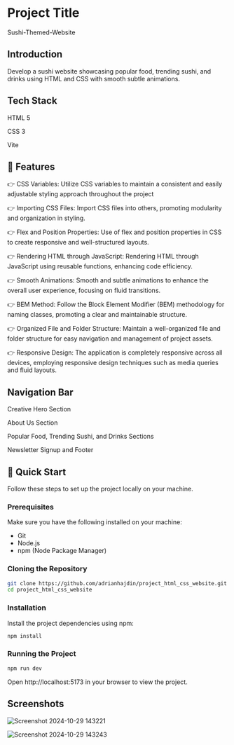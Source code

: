 # Project Title
Sushi-Themed-Website

## Introduction

Develop a sushi website showcasing popular food, trending sushi, and drinks using HTML and CSS with smooth subtle animations.

## Tech Stack

HTML 5

CSS 3

Vite


## 🔋 Features

👉 CSS Variables: Utilize CSS variables to maintain a consistent and easily adjustable styling approach throughout the project

👉 Importing CSS Files: Import CSS files into others, promoting modularity and organization in styling.

👉 Flex and Position Properties: Use of flex and position properties in CSS to create responsive and well-structured layouts.

👉 Rendering HTML through JavaScript: Rendering HTML through JavaScript using reusable functions, enhancing code efficiency.

👉 Smooth Animations: Smooth and subtle animations to enhance the overall user experience, focusing on fluid transitions.

👉 BEM Method: Follow the Block Element Modifier (BEM) methodology for naming classes, promoting a clear and maintainable structure.

👉 Organized File and Folder Structure: Maintain a well-organized file and folder structure for easy navigation and management of project assets.

👉 Responsive Design: The application is completely responsive across all devices, employing responsive design techniques such as media queries and fluid layouts.


## Navigation Bar

Creative Hero Section

About Us Section

Popular Food, Trending Sushi, and Drinks Sections

Newsletter Signup and Footer


## 🤸 Quick Start

Follow these steps to set up the project locally on your machine.

### Prerequisites

Make sure you have the following installed on your machine:

- Git
- Node.js
- npm (Node Package Manager)

### Cloning the Repository

```bash
git clone https://github.com/adrianhajdin/project_html_css_website.git
cd project_html_css_website
``` 

### Installation

Install the project dependencies using npm:
```bash
npm install
```
### Running the Project
```bash
npm run dev
```

Open http://localhost:5173 in your browser to view the project.

## Screenshots
![Screenshot 2024-10-29 143221](https://github.com/user-attachments/assets/8750ac7e-4a0a-491f-a8d6-7b35cc7b95b2)


![Screenshot 2024-10-29 143243](https://github.com/user-attachments/assets/72c6afbe-49ae-4a0c-9104-3d508a956851)

